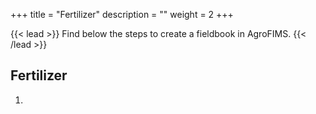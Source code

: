 +++
title = "Fertilizer"
description = ""
weight = 2
+++

{{< lead >}}
Find below the steps to create a fieldbook in AgroFIMS.
{{< /lead >}}

## Fertilizer

1.	